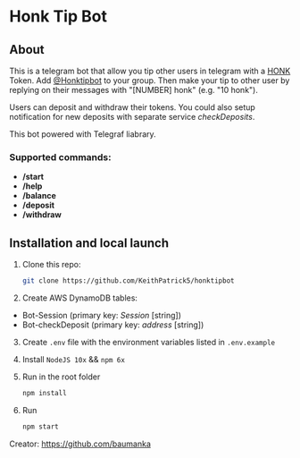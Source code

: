 # Honk Tip Bot

## About

This is a telegram bot that allow you tip other users in telegram with a [HONK](https://honkhonk.io) Token. 
Add [@Honktipbot](https://t.me/honktipbot) to your group.
Then make your tip to other user by replying on their messages with "[NUMBER] honk" (e.g. "10 honk").

Users can deposit and withdraw their tokens.
You could also setup notification for new deposits with separate service *checkDeposits*.

This bot powered with Telegraf liabrary.

### Supported commands:

- **/start**
- **/help**
- **/balance**
- **/deposit**
- **/withdraw**

## Installation and local launch

1. Clone this repo:
    ```bash
    git clone https://github.com/KeithPatrick5/honktipbot
    ```

2. Create AWS DynamoDB tables: 
- Bot-Session (primary key: *Session* [string])
- Bot-checkDeposit (primary key: *address* [string])

3. Create `.env` file with the environment variables listed in `.env.example`

4. Install `NodeJS 10x` && `npm 6x`

5. Run in the root folder 
    ```bash
    npm install
    ```

6. Run
    ```bash
    npm start
    ```


Creator: https://github.com/baumanka
